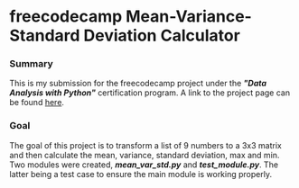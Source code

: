 # freecodecamp Mean-Variance-Standard Deviation Calculator

### Summary
This is my submission for the freecodecamp project under the ***"Data Analysis with Python"*** certification program. A link to the project page can be found [here](https://www.freecodecamp.org/learn/data-analysis-with-python/data-analysis-with-python-projects/mean-variance-standard-deviation-calculator).

### Goal
The goal of this project is to transform a list of 9 numbers to a 3x3 matrix and then calculate the mean, variance, standard deviation, max and min. Two modules were created, ***mean_var_std.py*** and ***test_module.py***. The latter being a test case to ensure the main module is working properly.